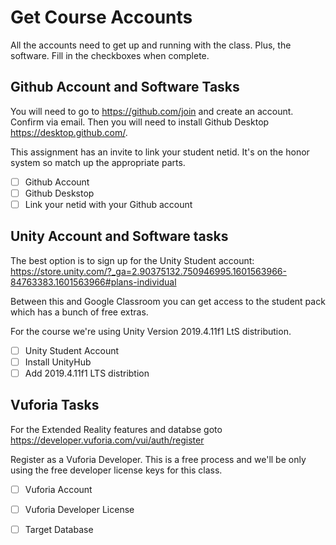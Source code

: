 # Get Course Accounts

All the accounts need to get up and running with the class. Plus, the software. Fill in the checkboxes when complete.

## Github Account and Software Tasks

You will need to go to https://github.com/join and create an account. Confirm via email. Then you will need to install Github Desktop https://desktop.github.com/. 

This assignment has an invite to link your student netid. It's on the honor system so match up the appropriate parts.

- [ ] Github Account
- [ ] Github Deskstop
- [ ] Link your netid with your Github account

## Unity Account and Software tasks

The best option is to sign up for the Unity Student account: https://store.unity.com/?_ga=2.90375132.750946995.1601563966-84763383.1601563966#plans-individual

Between this and Google Classroom you can get access to the student pack which has a bunch of free extras.

For the course we're using Unity Version 2019.4.11f1 LtS distribution.

- [ ] Unity Student Account
- [ ] Install UnityHub
- [ ] Add 2019.4.11f1 LTS distribtion

## Vuforia Tasks 
For the Extended Reality features and databse goto https://developer.vuforia.com/vui/auth/register

Register as a Vuforia Developer. This is a free process and we'll be only using the free developer license keys for this class.

- [ ] Vuforia Account
- [ ] Vuforia Developer License
- [ ] Target Database
 
